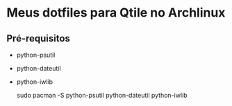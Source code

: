 # Meus dotfiles para Qtile no Archlinux

## Pré-requisitos

- python-psutil
- python-dateutil
- python-iwlib

	sudo pacman -S python-psutil python-dateutil python-iwlib

